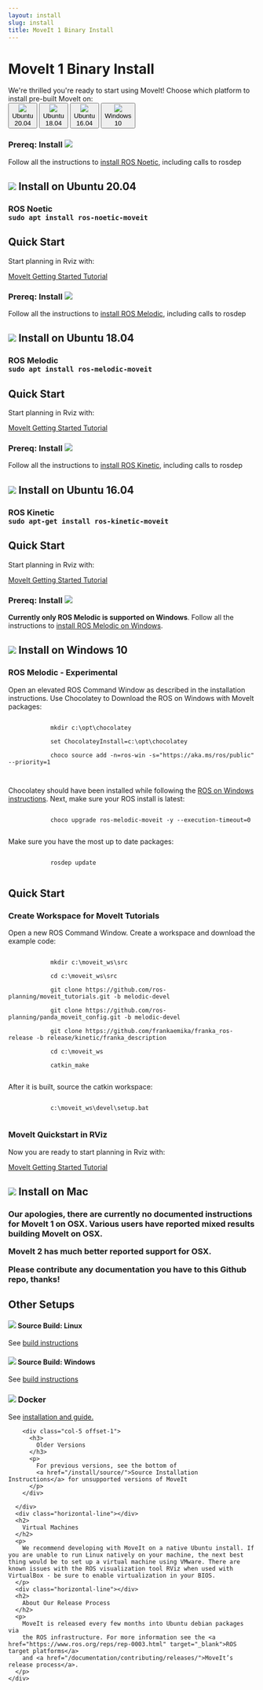 ```yaml
---
layout: install
slug: install
title: MoveIt 1 Binary Install
---
```


  <div>
    <h1>MoveIt 1 Binary Install</h1>
    We're thrilled you're ready to start using MoveIt!
    Choose which platform to install pre-built MoveIt on:
    <div class="row systems-rectangle">
      <button class="btn btn-primary" id="defaultButton" data-toggle="collapse" data-target="#Ubuntu1" aria-expanded="true" aria-controls="Ubuntu1">
          <div class="row no-gutters">
            <div class="col-auto">
              <img src="/assets/install_page/ubuntu.png"/>
            </div>
            <div class="col-auto system-type">
              <div class="system-name">
                Ubuntu
              </div>
              20.04
            </div>
          </div>
      </button>
      <button class="btn btn-primary" data-toggle="collapse" data-target="#Ubuntu2" aria-expanded="true" aria-controls="Ubuntu2">
          <div class="row no-gutters">
            <div class="col-auto">
              <img src="/assets/install_page/ubuntu.png"/>
            </div>
            <div class="col-auto system-type">
              <div class="system-name">
                Ubuntu
              </div>
              18.04
            </div>
          </div>
      </button>
      <button class="btn btn-primary" id="defaultButton" data-toggle="collapse" data-target="#Ubuntu3" aria-expanded="true" aria-controls="Ubuntu2">
          <div class="row no-gutters">
            <div class="col-auto">
              <img src="/assets/install_page/ubuntu.png"/>
            </div>
            <div class="col-auto system-type">
              <div class="system-name">
                Ubuntu
              </div>
              16.04
            </div>
          </div>
      </button>
      <button class="btn btn-primary" data-toggle="collapse" data-target="#Windows" aria-expanded="true" aria-controls="Windows">
          <div class="row no-gutters">
            <div class="col-auto">
              <img src="/assets/install_page/windows.png"/>
            </div>
            <div class="col-auto system-type">
              <div class="system-name">
                Windows
              </div>
              10
            </div>
          </div>
      </button>
      <!--button class="btn btn-primary" data-toggle="collapse" data-target="#MocOs" aria-expanded="true" aria-controls="MocOs">
          <div class="row no-gutters">
            <div class="col-auto">
              <img src="/assets/install_page/mac-os.png"/>
            </div>
            <div class="col-auto system-type">
              <div class="system-name">
                Mac OSX
              </div>
              Experimental
            </div>
          </div>
      </button-->
    </div>
    <div id="accordion">
      <!-- ----------------------------------------------------------------- -->
      <!-- ----------------------------------------------------------------- -->
      <!-- ----------------------------------------------------------------- -->
      <!-- ----------------------------------------------------------------- -->
      <div class="collapse" id="Ubuntu1" data-parent="#accordion">
        <h3>
          Prereq: Install <img src="/assets/install_page/ros_logo.jpeg"/>
        </h3>
        <p>
          Follow all the instructions to <a href="http://wiki.ros.org/noetic/Installation" target="_blank">install ROS Noetic</a>, including calls to <span class="ros-command">rosdep</span>
        </p>
        <div class="horizontal-line"></div>
        <h2>
          <img src="/assets/install_page/ubuntu_black.png"> Install on Ubuntu 20.04
        </h2>
        <h3>
          ROS Noetic
          <div class="bash-command">
            <code>sudo apt install ros-noetic-moveit</code>
          </div>
        </h3>
        <div class="horizontal-line"></div>
        <h2>
          Quick Start
        </h2>
        <p>
          Start planning in Rviz with:
        </p>
        <a href="https://ros-planning.github.io/moveit_tutorials/" target="_blank">
          <span class="link-with-background">
            MoveIt Getting Started Tutorial
          </span>
        </a>
      </div>
      <!-- ----------------------------------------------------------------- -->
      <!-- ----------------------------------------------------------------- -->
      <!-- ----------------------------------------------------------------- -->
      <!-- ----------------------------------------------------------------- -->
      <div class="collapse" id="Ubuntu2" data-parent="#accordion">
        <h3>
          Prereq: Install <img src="/assets/install_page/ros_logo.jpeg"/>
        </h3>
        <p>
          Follow all the instructions to <a href="http://wiki.ros.org/melodic/Installation" target="_blank">install ROS Melodic</a>, including calls to <span class="ros-command">rosdep</span>
        </p>
        <div class="horizontal-line"></div>
        <h2>
          <img src="/assets/install_page/ubuntu_black.png"> Install on Ubuntu 18.04
        </h2>
        <h3>
          ROS Melodic
          <div class="bash-command">
            <code>sudo apt install ros-melodic-moveit</code>
          </div>
        </h3>
        <div class="horizontal-line"></div>
        <h2>
          Quick Start
        </h2>
        <p>
          Start planning in Rviz with:
        </p>
        <a href="http://docs.ros.org/melodic/api/moveit_tutorials/html/index.html" target="_blank">
          <span class="link-with-background">
            MoveIt Getting Started Tutorial
          </span>
        </a>
      </div>
      <!-- ----------------------------------------------------------------- -->
      <!-- ----------------------------------------------------------------- -->
      <!-- ----------------------------------------------------------------- -->
      <!-- ----------------------------------------------------------------- -->
      <div class="collapse" id="Ubuntu3" data-parent="#accordion">
        <h3>
          Prereq: Install <img src="/assets/install_page/ros_logo.jpeg"/>
        </h3>
        <p>
          Follow all the instructions to <a href="http://wiki.ros.org/kinetic/Installation" target="_blank">install ROS Kinetic</a>, including calls to <span class="ros-command">rosdep</span>
        </p>
        <div class="horizontal-line"></div>
        <h2>
          <img src="/assets/install_page/ubuntu_black.png"> Install on Ubuntu 16.04
        </h2>
        <h3>
          ROS Kinetic
          <div class="bash-command">
            <code>sudo apt-get install ros-kinetic-moveit</code>
          </div>
        </h3>
        <div class="horizontal-line"></div>
        <h2>
          Quick Start
        </h2>
        <p>
          Start planning in Rviz with:
        </p>
        <a href="http://docs.ros.org/kinetic/api/moveit_tutorials/html/index.html" target="_blank">
          <span class="link-with-background">
            MoveIt Getting Started Tutorial
          </span>
        </a>
      </div>
      <!-- ----------------------------------------------------------------- -->
      <!-- ----------------------------------------------------------------- -->
      <!-- ----------------------------------------------------------------- -->
      <!-- ----------------------------------------------------------------- -->
      <div class="collapse" id="Windows" data-parent="#accordion">
        <h3>
          Prereq: Install <img src="/assets/install_page/ros_logo.jpeg"/>
        </h3>
        <p>
          <b>Currently only ROS Melodic is supported on Windows</b>.
          Follow all the instructions to <a href="http://wiki.ros.org/Installation/Windows" target="_blank">install ROS Melodic on Windows</a>.
        </p>
        <div class="horizontal-line"></div>
        <h2>
          <img src="/assets/install_page/windows.png"> Install on Windows 10
        </h2>
        <h3>
          ROS Melodic - Experimental
        </h3>
        <p>
         Open an elevated ROS Command Window as described in the installation instructions. Use Chocolatey to Download the ROS on Windows with MoveIt packages:
        </p>
        <div class="bash-command">
          <code>
            mkdir c:\opt\chocolatey<br/>
            set ChocolateyInstall=c:\opt\chocolatey<br/>
            choco source add -n=ros-win -s="https://aka.ms/ros/public" --priority=1<br/>
          </code>
        </div>
        <p>
          Chocolatey should have been installed while following the <a href="http://wiki.ros.org/Installation/Windows#noetic.2FInstallation.2FWindows.Install_Windows_Package_Manager" target="_blank">ROS on Windows instructions</a>. Next, make sure your ROS install is latest:
        </p>
        <div class="bash-command">
          <code>
            choco upgrade ros-melodic-moveit -y --execution-timeout=0
          </code>
        </div>
        <p>Make sure you have the most up to date packages:</p>
        <div class="bash-command">
          <code>
            rosdep update
          </code>
        </div>
        <div class="horizontal-line"></div>
        <h2>
          Quick Start
        </h2>
        <h3>Create Workspace for MoveIt Tutorials</h3>
        <p>
          Open a new ROS Command Window.
          Create a workspace and download the example code:
        </p>
        <div class="bash-command">
          <code>
            mkdir c:\moveit_ws\src<br/>
            cd c:\moveit_ws\src<br/>
            git clone https://github.com/ros-planning/moveit_tutorials.git -b melodic-devel<br/>
            git clone https://github.com/ros-planning/panda_moveit_config.git -b melodic-devel<br/>
            git clone https://github.com/frankaemika/franka_ros-release -b release/kinetic/franka_description<br/>
            cd c:\moveit_ws<br/>
            catkin_make
          </code>
        </div>
        <p>After it is built, source the catkin workspace:</p>
        <div class="bash-command">
          <code>
            c:\moveit_ws\devel\setup.bat
          </code>
        </div>
        <h3>MoveIt Quickstart in RViz</h3>
        <p>Now you are ready to start planning in Rviz with:
        </p>
        <a href="https://ros-planning.github.io/moveit_tutorials/doc/quickstart_in_rviz/quickstart_in_rviz_tutorial.html" target="_blank">
          <span class="link-with-background">
            MoveIt Getting Started Tutorial
          </span>
        </a>
      </div>
      <!-- ----------------------------------------------------------------- -->
      <!-- ----------------------------------------------------------------- -->
      <!-- ----------------------------------------------------------------- -->
      <!-- ----------------------------------------------------------------- -->
      <div class="collapse" id="MocOs" data-parent="#accordion">
        <h2>
          <img src="/assets/install_page/mac-os.png"> Install on Mac
        </h2>
        <h3>
           <p>Our apologies, there are currently no documented instructions for MoveIt 1 on OSX.
              Various users have reported mixed results building MoveIt on OSX.</p>
           <p>MoveIt 2 has much better reported support for OSX.</p>
           <p>Please contribute any documentation you have to this Github repo, thanks!</p>
        </h3>
      </div>
      <!-- ----------------------------------------------------------------- -->
      <!-- ----------------------------------------------------------------- -->
      <!-- ----------------------------------------------------------------- -->
      <!-- ----------------------------------------------------------------- -->
      <div class="horizontal-line"></div>
      <h2>
        Other Setups
      </h2>
      <div class="row no-gutters">
        <div class="col-6">
          <h4>
            <img src="/assets/install_page/github.png"/>
            Source Build: Linux
          </h4>
          <p>
            See <a href="/install/source/">build instructions</a>
          </p>
        </div>
        <div class="col-5 offset-1">
          <h4>
            <img src="/assets/install_page/github.png"/>
            Source Build: Windows
          </h4>
          <p>
            See <a href="/install/source-windows/">build instructions</a>
          </p>
        </div>
      </div>
      <div class="row no-gutters">
        <div class="col-6">
          <h3>
            <img src="/assets/install_page/docker.png"/>
            Docker
          </h3>
          <p>
            See <a href="/install/docker/">installation and guide.</a>
          </p>
        </div>

        <div class="col-5 offset-1">
          <h3>
            Older Versions
          </h3>
          <p>
            For previous versions, see the bottom of
            <a href="/install/source/">Source Installation Instructions</a> for unsupported versions of MoveIt
          </p>
        </div>

      </div>
      <div class="horizontal-line"></div>
      <h2>
        Virtual Machines
      </h2>
      <p>
        We recommend developing with MoveIt on a native Ubuntu install. If you are unable to run Linux natively on your machine, the next best thing would be to set up a virtual machine using VMware. There are known issues with the ROS visualization tool RViz when used with VirtualBox - be sure to enable virtualization in your BIOS.
      </p>
      <div class="horizontal-line"></div>
      <h2>
        About Our Release Process
      </h2>
      <p>
        MoveIt is released every few months into Ubuntu debian packages via
        the ROS infrastructure. For more information see the <a href="https://www.ros.org/reps/rep-0003.html" target="_blank">ROS target platforms</a>
        and <a href="/documentation/contributing/releases/">MoveIt’s release process</a>.
      </p>
    </div>
  </div>

<script type="text/javascript">
document.addEventListener("DOMContentLoaded", function(event) {
    document.getElementById("defaultButton").click();
 });
jQuery(function($) {
  $('.btn-primary').click(function() {
    $('.btn-primary').not(this).removeClass('active').html(function() {
    });
    $(this).addClass('active')
  });
});
</script>

